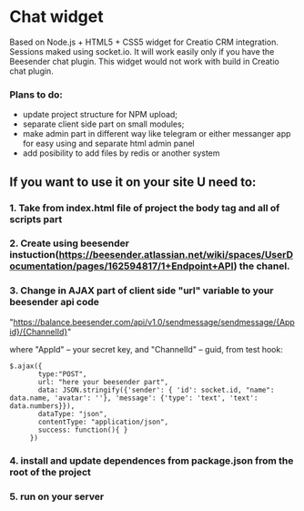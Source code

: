 # Chat widget

Based on Node.js + HTML5 + CSS5 widget for Creatio CRM integration. Sessions maked using socket.io.
It will work easily only if you have the Beesender chat plugin.
This widget would not work with build in Creatio chat plugin.

### Plans to do:
- update project structure for NPM upload;
- separate client side part on small modules;
- make admin part in different way like telegram or either messanger app for easy using and separate html admin panel
- add posibility to add files by redis or another system


## If you want to use it on your site U need to:

### 1. Take from index.html file of project the body tag and all of scripts part 
### 2. Create using beesender instuction(https://beesender.atlassian.net/wiki/spaces/UserDocumentation/pages/162594817/1+Endpoint+API) the chanel. 

### 3. Change in AJAX part of client side "url" variable to your beesender api code

"https://balance.beesender.com/api/v1.0/sendmessage/sendmessage/{Appid}/{ChannelId}"

 where "AppId" – your secret key,
 and "ChannelId" – guid, from test hook: 

 ```
 $.ajax({
        type:"POST",
        url: "here your beesender part",
        data: JSON.stringify({'sender': { 'id': socket.id, "name": data.name, 'avatar': ''}, 'message': {'type': 'text', 'text': data.numbers}}),
        dataType: "json",
        contentType: "application/json",
        success: function(){ }
      })
 ```     


### 4. install and update dependences from package.json from the root of the project 
### 5. run on your server
